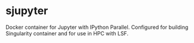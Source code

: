 # sjupyter
Docker container for Jupyter with IPython Parallel. Configured for building Singularity container and for use in HPC with LSF.
